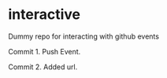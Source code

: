 # interactive
Dummy repo for interacting with github events

Commit 1. Push Event.

Commit 2. Added url.
